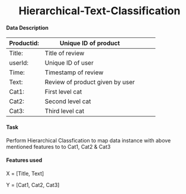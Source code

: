 # <center>Hierarchical-Text-Classification</center>
#### Data Description
| Productid:  | Unique ID of product            |   |   |   |
|-------------|---------------------------------|---|---|---|
| Title:      | Title of review                 |   |   |   |
| userId:     | Unique ID of user               |   |   |   |
| Time:       | Timestamp of review             |   |   |   |
| Text:       | Review of product given by user |   |   |   |
| Cat1:       | First level cat                 |   |   |   |
| Cat2:       | Second level cat                |   |   |   |
| Cat3:       | Third level cat                 |   |   |   |
#### Task
Perform Hierarchical Classfication to map data instance with above mentioned features to to Cat1, Cat2 & Cat3

#### Features used 

X = [Title, Text]

Y = [Cat1, Cat2, Cat3]
